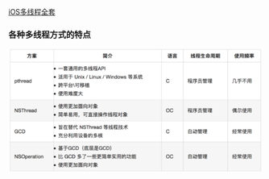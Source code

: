 
[iOS多线程全套](http://www.cocoachina.com/ios/20170707/19769.html)

### 各种多线程方式的特点

![](source/mutithread.png)
